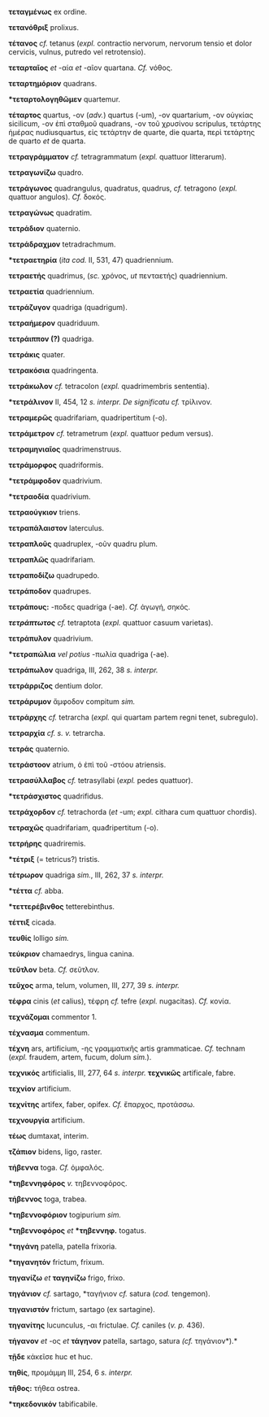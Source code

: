 **τεταγμένως** ex ordine.

**τετανόθριξ** prolixus.

**τέτανος** *cf.* tetanus (*expl.* contractio nervorum, nervorum tensio
et dolor cervicis, vulnus, putredo vel retrotensio).

**τεταρταῖος** *et* -αία *et* -αῖον quartana. *Cf.* νόθος.

**τεταρτημόριον** quadrans.

**\*τεταρτολογηθῶμεν** quartemur.

**τέταρτος** quartus, -ον (*adv.*) quartus (-um), -ον quartarium, -ον
οὐγκίας sicilicum, -ον ἐπὶ σταθμοῦ quadrans, -ον τοῦ χρυσίνου scripulus,
τετάρτης ἡμέρας nudiusquartus, εἰς τετάρτην de quarte, die quarta, περὶ
τετάρτης de quarto *et* de quarta.

**τετραγράμματον** *cf.* tetragrammatum (*expl.* quattuor litterarum).

**τετραγωνίζω** quadro.

**τετράγωνος** quadrangulus, quadratus, quadrus, *cf.* tetragono
(*expl.* quattuor angulos). *Cf.* δοκός.

**τετραγώνως** quadratim.

**τετράδιον** quaternio.

**τετράδραχμον** tetradrachmum.

**\*τετραετηρία** (*ita cod.* II, 531, 47) quadriennium.

**τετραετής** quadrimus, (*sc.* χρόνος, *ut* πενταετής) quadriennium.

**τετραετία** quadriennium.

**τετράζυγον** quadriga (quadrigum).

**τετραήμερον** quadriduum.

**τετράιππον (?)** quadriga.

**τετράκις** quater.

**τετρακόσια** quadringenta.

**τετράκωλον** *cf.* tetracolon (*expl.* quadrimembris sententia).

**\*τετράλινον** II, 454, 12 *s. interpr. De significatu cf.* τρίλινον.

**τετραμερῶς** quadrifariam, quadripertitum (-o).

**τετράμετρον** *cf.* tetrametrum (*expl.* quattuor pedum versus).

**τετραμηνιαῖος** quadrimenstruus.

**τετράμορφος** quadriformis.

**\*τετράμφοδον** quadrivium.

**\*τετραοδία** quadrivium.

**τετραούγκιον** triens.

**τετραπάλαιστον** laterculus.

**τετραπλοῦς** quadruplex, -οῦν quadru plum.

**τετραπλῶς** quadrifariam.

**τετραποδίζω** quadrupedo.

**τετράποδον** quadrupes.

**τετράπους:** -ποδες quadriga (-ae). *Cf.* ἀγωγή, σηκός.

***τετράπτωτος** cf.* tetraptota (*expl.* quattuor casuum varietas).

**τετράπυλον** quadrivium.

**\*τετραπώλια** *vel potius* -πωλία quadriga (-ae).

**τετράπωλον** quadriga, III, 262, 38 *s. interpr.*

**τετράρριζος** dentium dolor.

**τετράρυμον** ἄμφοδον compitum *sim.*

**τετράρχης** *cf.* tetrarcha (*expl.* qui quartam partem regni tenet,
subregulo).

**τετραρχία** *cf. s. v.* tetrarcha.

**τετράς** quaternio.

**τετράστοον** atrium, ὁ ἐπὶ τοῦ -στόου atriensis.

**τετρασύλλαβος** *cf.* tetrasyllabi (*expl.* pedes quattuor).

**\*τετράσχιστος** quadrifidus.

**τετράχορδον** *cf.* tetrachorda (*et* -um; *expl.* cithara cum
quattuor chordis).

**τετραχῶς** quadrifariam, quađripertitum (-o).

**τετρήρης** quadriremis.

**\*τέτριξ** (= tetricus?) tristis.

**τέτρωρον** quadriga *sim.*, III, 262, 37 *s. interpr.*

**\*τέττα** *cf.* abba.

**\*τεττερέβινθος** tetterebinthus.

**τέττιξ** cicada.

**τευθίς** lolligo *sim.*

**τεύκριον** chamaedrys, lingua canina.

**τεῦτλον** beta. *Cf.* σεῦτλον.

**τεῦχος** arma, telum, volumen, III, 277, 39 *s. interpr.*

**τέφρα** cinis (*et* calius), τέφρη *cf.* tefre (*expl.* nugacitas).
*Cf.* κονία.

**τεχνάζομαι** commentor 1.

**τέχνασμα** commentum.

**τέχνη** ars, artificium, -ης γραμματικῆς artis grammaticae. *Cf.*
technam (*expl.* fraudem, artem, fucum, dolum *sim.*).

**τεχνικός** artificialis, III, 277, 64 *s. interpr.* **τεχνικῶς**
artificale, fabre.

**τεχνίον** artificium.

**τεχνίτης** artifex, faber, opifex. *Cf.* ἔπαρχος, προτάσσω.

**τεχνουργία** artificium.

**τέως** dumtaxat, interim.

**τζάπιον** bidens, ligo, raster.

**τήβεννα** toga. *Cf.* ὀμφαλός.

**\*τηβεννηφόρος** *v.* τηβεννοφόρος.

**τήβεννος** toga, trabea.

**\*τηβεννοφόριον** togipurium *sim.*

**\*τηβεννοφόρος** *et* **\*τηβεννηφ.** togatus.

**\*τηγάνη** patella, patella frixoria.

**\*τηγανητόν** frictum, frixum.

**τηγανίζω** *et* **ταγηνίζω** frigo, frixo.

**τηγάνιον** *cf.* sartago, \*ταγήνιον *cf.* satura (*cod.* tengemon).

**τηγανιστόν** frictum, sartago (ex sartagine).

**τηγανίτης** lucunculus, -αι frictulae. *Cf.* caniles (*v. p.* 436).

**τήγανον** *et* -ος *et* **τάγηνον** patella, sartago, satura *(cf.*
τηγάνιον*).*

**τῇδε** κἀκεῖσε huc et huc.

**τηθίς**, προμάμμη III, 254, 6 *s. interpr.*

**τῆθος:** τήθεα ostrea.

**\*τηκεδονικόν** tabificabile.
